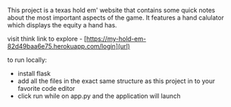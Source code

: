
This project is a texas hold em' website that contains some quick notes about the most important aspects of the game. 
It features a hand calulator which displays the equity a hand has.  

visit think link to explore - [https://my-hold-em-82d49baa6e75.herokuapp.com/login](url)

to run locally:  
- install flask
- add all the files in the exact same structure as this project in to your favorite code editor 
- click run while on app.py and the application will launch 
